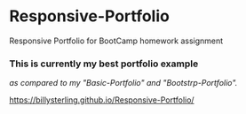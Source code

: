 # Responsive-Portfolio
Responsive Portfolio for BootCamp homework assignment

### This is currently my best portfolio example
*as compared to my "Basic-Portfolio" and "Bootstrp-Portfolio".*

https://billysterling.github.io/Responsive-Portfolio/

